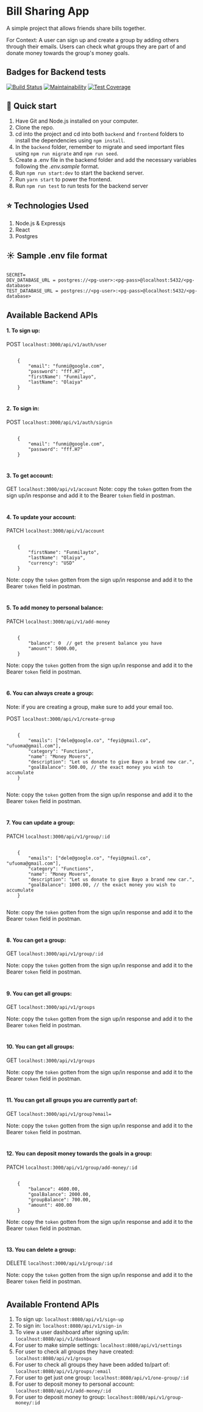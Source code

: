 # Bill Sharing App

<p> A simple project that allows friends share bills together.</p>
<p>For Context: A user can sign up and create a group by adding others through their emails. Users can 
check what groups they are part of and donate money towards the group's money goals.</p>

## Badges for Backend tests

[![Build Status](https://www.travis-ci.com/codeliezel/Fullstack-bill-sharing-app.svg?branch=main)](https://www.travis-ci.com/codeliezel/Fullstack-bill-sharing-app)
[![Maintainability](https://api.codeclimate.com/v1/badges/d3de7cb6253766bcf279/maintainability)](https://codeclimate.com/github/codeliezel/Fullstack-bill-sharing-app/maintainability)
[![Test Coverage](https://api.codeclimate.com/v1/badges/d3de7cb6253766bcf279/test_coverage)](https://codeclimate.com/github/codeliezel/Fullstack-bill-sharing-app/test_coverage)

## :rocket: Quick start

1.  Have Git and Node.js installed on your computer.
2.  Clone the repo.
3.  cd into the project and cd into both `backend` and `frontend` folders to install the dependencies using `npm install`.
4.  In the `backend` folder, remember to migrate and seed important files using `npm run migrate` and `npm run seed`.
5.  Create a .env file in the backend folder and add the necessary variables following the _.env.sample_ format.
6.  Run `npm run start:dev` to start the backend server.
7.  Run `yarn start` to power the frontend.
8. Run `npm run test` to run tests for the backend server

## :star: Technologies Used

1. Node.js & Expressjs
2. React
3. Postgres

## :sunny: Sample .env file format

```

SECRET=
DEV_DATABASE_URL = postgres://<pg-user>:<pg-pass>@localhost:5432/<pg-database>
TEST_DATABASE_URL = postgres://<pg-user>:<pg-pass>@localhost:5432/<pg-database>

```

## Available Backend APIs

<h4>1. To sign up:</h4>
   
POST `localhost:3000/api/v1/auth/user`

```

    {
        "email": "funmi@google.com",
        "password": "fff.H7",
        "firstName": "Funmilayo",
        "lastName": "Olaiya"
    }

```

#

<h4>2. To sign in:</h4>
   
POST `localhost:3000/api/v1/auth/signin`

```

    {
        "email": "funmi@google.com",
        "password": "fff.H7"
    }

```

#

<h4>3. To get account:</h4>
   
GET `localhost:3000/api/v1/account`
Note: copy the `token` gotten from the sign up/in response and add it to the Bearer `token` field in postman.

#

<h4>4. To update your account:</h4>
   
PATCH `localhost:3000/api/v1/account` 

```

    {
        "firstName": "Funmilayto",
        "lastName": "Olaiya",
        "currency": "USD"
    }

```
Note: copy the `token` gotten from the sign up/in response and add it to the Bearer `token` field in postman.

#

<h4>5. To add money to personal balance:</h4>
   
PATCH `localhost:3000/api/v1/add-money` 

```

    {
        "balance": 0  // get the present balance you have
        "amount": 5000.00,
    }

```
Note: copy the `token` gotten from the sign up/in response and add it to the Bearer `token` field in postman.

#

<h4>6. You can always create a group:</h4>

Note: if you are creating a group, make sure to add your email too.

POST `localhost:3000/api/v1/create-group` 

```

    {
        "emails": ["dele@google.co", "feyi@gmail.co", "ufuoma@gmail.com"],
        "category": "Functions",
        "name": "Money Movers",
        "description": "Let us donate to give Bayo a brand new car.",
        "goalBalance": 500.00, // the exact money you wish to accumulate
    }


```
Note: copy the `token` gotten from the sign up/in response and add it to the Bearer `token` field in postman.

#

<h4>7. You can update a group:</h4>
   
PATCH `localhost:3000/api/v1/group/:id` 

```

    {
        "emails": ["dele@google.co", "feyi@gmail.co", "ufuoma@gmail.com"],
        "category": "Functions",
        "name": "Money Movers",
        "description": "Let us donate to give Bayo a brand new car.",
        "goalBalance": 1000.00, // the exact money you wish to accumulate
    }


```
Note: copy the `token` gotten from the sign up/in response and add it to the Bearer `token` field in postman.

#

<h4>8. You can get a group:</h4>
   
GET `localhost:3000/api/v1/group/:id` 

Note: copy the `token` gotten from the sign up/in response and add it to the Bearer `token` field in postman.

#

<h4>9. You can get all groups:</h4>
   
GET `localhost:3000/api/v1/groups` 

Note: copy the `token` gotten from the sign up/in response and add it to the Bearer `token` field in postman.


#

<h4>10. You can get all groups:</h4>
   
GET `localhost:3000/api/v1/groups` 

Note: copy the `token` gotten from the sign up/in response and add it to the Bearer `token` field in postman.


#

<h4>11. You can get all groups you are currently part of:</h4>
   
GET `localhost:3000/api/v1/group?email=` 

Note: copy the `token` gotten from the sign up/in response and add it to the Bearer `token` field in postman.

#

<h4>12. You can deposit money towards the goals in a group:</h4>
   
PATCH `localhost:3000/api/v1/group/add-money/:id` 

```

    {
        "balance": 4600.00,
        "goalBalance": 2000.00,
        "groupBalance": 700.00,
        "amount": 400.00
    }

```

Note: copy the `token` gotten from the sign up/in response and add it to the Bearer `token` field in postman.

#

<h4>13. You can delete a group:</h4>
   
DELETE `localhost:3000/api/v1/group/:id` 

Note: copy the `token` gotten from the sign up/in response and add it to the Bearer `token` field in postman.

#
#

## Available Frontend APIs

1. To sign up: `localhost:8080/api/v1/sign-up`
2. To sign in: `localhost:8080/api/v1/sign-in`
3. To view a user dashboard after signing up/in: `localhost:8080/api/v1/dashboard`
4. For user to make simple settings: `localhost:8080/api/v1/settings`
5. For user to check all groups they have created: `localhost:8080/api/v1/groups`
6. For user to check all groups they have been added to/part of: `localhost:8080/api/v1/groups/:email`
7. For user to get just one group: `localhost:8080/api/v1/one-group/:id`
8. For user to deposit money to personal account: `localhost:8080/api/v1/add-money/:id`
9. For user to deposit money to group: `localhost:8080/api/v1/group-money/:id`